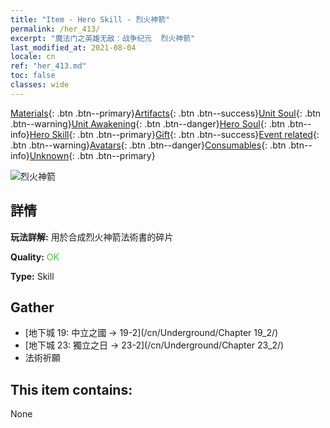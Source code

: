 ```yaml
---
title: "Item - Hero Skill - 烈火神箭"
permalink: /her_413/
excerpt: "魔法门之英雄无敌：战争纪元  烈火神箭"
last_modified_at: 2021-08-04
locale: cn
ref: "her_413.md"
toc: false
classes: wide
---
```

 [Materials](/ItemsCN/){: .btn .btn--primary}[Artifacts](/ItemsCN/Artifacts/){: .btn .btn--success}[Unit Soul](/ItemsCN/UnitSoul/){: .btn .btn--warning}[Unit Awakening](/ItemsCN/UnitAwakening/){: .btn .btn--danger}[Hero Soul](/ItemsCN/HeroSoul/){: .btn .btn--info}[Hero Skill](/ItemsCN/HeroSkill/){: .btn .btn--primary}[Gift](/ItemsCN/Gift/){: .btn .btn--success}[Event related](/ItemsCN/Events/){: .btn .btn--warning}[Avatars](/ItemsCN/Avatars/){: .btn .btn--danger}[Consumables](/ItemsCN/Consumables/){: .btn .btn--info}[Unknown](/ItemsCN/Unknown/){: .btn .btn--primary}

 ![烈火神箭](/images/t/ps_liehuoshenjian.png)

## 詳情
 **玩法詳解:** 用於合成烈火神箭法術書的碎片

 **Quality:** <span style="color: #32CD32">OK</span>

 **Type:** Skill

## Gather

*    [地下城 19: 中立之國 -> 19-2](/cn/Underground/Chapter 19_2/) 
*    [地下城 23: 獨立之日 -> 23-2](/cn/Underground/Chapter 23_2/) 
*    法術祈願 

## This item contains:

  None

